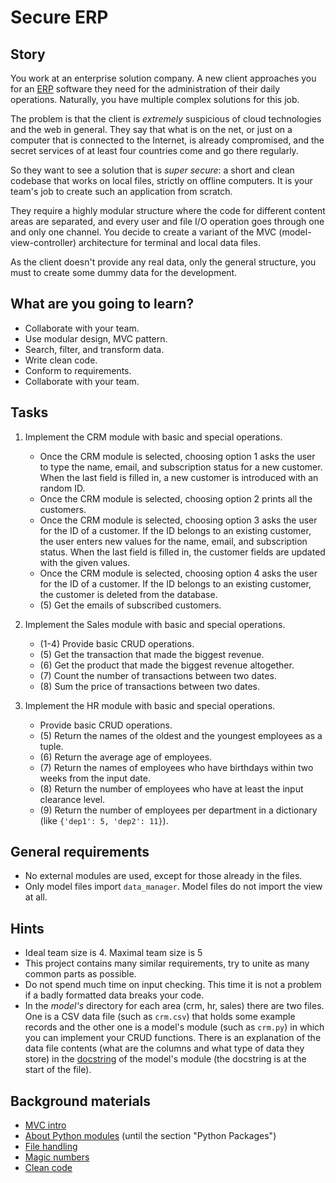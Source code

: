 # Secure ERP

## Story

You work at an enterprise solution company.
A new client approaches you for
an [ERP](https://en.wikipedia.org/wiki/Enterprise_resource_planning)
software they need for the administration of
their daily operations. Naturally, you have multiple
complex solutions for this job.

The problem is that the client is _extremely_ suspicious
of cloud technologies and the web in general.
They say that what is on the net, or just on a computer
that is connected to the Internet, is already compromised,
and the secret services of at least four countries come and go
there regularly.

So they want to see a solution that is _super secure_:
a short and clean codebase that works on local files,
strictly on offline computers. It is your team's job
to create such an application from scratch.

They require a highly modular structure where
the code for different content areas are separated,
and every user and file I/O operation goes through
one and only one channel. You decide to create
a variant of the MVC (model-view-controller)
architecture for terminal and local data files.

As the client doesn't provide any real data, only the
general structure, you must to create some dummy data
for the development.

## What are you going to learn?

- Collaborate with your team.
- Use modular design, MVC pattern.
- Search, filter, and transform data.
- Write clean code.
- Conform to requirements.
- Collaborate with your team.


## Tasks

1. Implement the CRM module with basic and special operations.
    - Once the CRM module is selected, choosing option 1 asks the user to type the name, email, and subscription status for a new customer. When the last field is filled in, a new customer is introduced with an random ID.
    - Once the CRM module is selected, choosing option 2 prints all the customers.
    - Once the CRM module is selected, choosing option 3 asks the user for the ID of a customer. If the ID belongs to an existing customer, the user enters new values for the name, email, and subscription status. When the last field is filled in, the customer fields are updated with the given values.
    - Once the CRM module is selected, choosing option 4 asks the user for the ID of a customer. If the ID belongs to an existing customer, the customer is deleted from the database.
    - (5) Get the emails of subscribed customers.

2. Implement the Sales module with basic and special operations.
    - (1-4) Provide basic CRUD operations.
    - (5) Get the transaction that made the biggest revenue.
    - (6) Get the product that made the biggest revenue altogether.
    - (7) Count the number of transactions between two dates.
    - (8) Sum the price of transactions between two dates.

3. Implement the HR module with basic and special operations.
    - Provide basic CRUD operations.
    - (5) Return the names of the oldest and the youngest employees as a tuple.
    - (6) Return the average age of employees.
    - (7) Return the names of employees who have birthdays within two weeks from the input date.
    - (8) Return the number of employees who have at least the input clearance level.
    - (9) Return the number of employees per department in a dictionary (like `{'dep1': 5, 'dep2': 11}`).

## General requirements

- No external modules are used, except for those already in the files.
- Only model files import `data_manager`. Model files do not import the view at all.

## Hints

- Ideal team size is 4. Maximal team size is 5
- This project contains many similar requirements, try to unite
  as many common parts as possible.
- Do not spend much time on input checking. This time it is not
  a problem if a badly formatted data breaks your code.
- In the *model's* directory for each area (crm, hr, sales)
  there are two files.
  One is a CSV data file (such as `crm.csv`) that holds some example records
  and the other one is a model's module (such as `crm.py`) in which you can
  implement your CRUD functions.
  There is an explanation of the data file contents
  (what are the columns and what type of data they store) in
  the [docstring](https://www.programiz.com/python-programming/docstrings)
  of the model's module (the docstring is at the start of the file).


## Background materials

- <i class="far fa-exclamation"></i> [MVC intro](project/curriculum/materials/pages/general/mvc-pattern-intro.md)
- <i class="far fa-exclamation"></i> [About Python modules](https://realpython.com/python-modules-packages/) (until the section "Python Packages")
- <i class="far fa-exclamation"></i> [File handling](project/curriculum/materials/competencies/python-basics/python-file-handling.md.html)
- <i class="far fa-exclamation"></i> [Magic numbers](project/curriculum/materials/competencies/clean-code/magic-numbers.md.html)
- <i class="far fa-exclamation"></i> [Clean code](project/curriculum/materials/competencies/clean-code.md.html)

